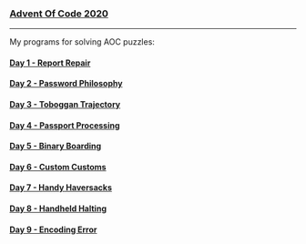 ### [Advent Of Code 2020](https://adventofcode.com/)
_______________________

My programs for solving AOC puzzles:

#### [Day 1 - Report Repair](https://github.com/mdawidowski/AdventOfCode2020/tree/master/src/Day1) 
#### [Day 2 - Password Philosophy](https://github.com/mdawidowski/AdventOfCode2020/tree/master/src/Day2) 
#### [Day 3 - Toboggan Trajectory](https://github.com/mdawidowski/AdventOfCode2020/tree/master/src/Day3) 
#### [Day 4 - Passport Processing](https://github.com/mdawidowski/AdventOfCode2020/tree/master/src/Day4) 
#### [Day 5 - Binary Boarding](https://github.com/mdawidowski/AdventOfCode2020/tree/master/src/Day5) 
#### [Day 6 - Custom Customs](https://github.com/mdawidowski/AdventOfCode2020/tree/master/src/Day6) 
#### [Day 7 - Handy Haversacks](https://github.com/mdawidowski/AdventOfCode2020/tree/master/src/Day7) 
#### [Day 8 - Handheld Halting](https://github.com/mdawidowski/AdventOfCode2020/tree/master/src/Day8) 
#### [Day 9 - Encoding Error](https://github.com/mdawidowski/AdventOfCode2020/tree/master/src/Day9) 
